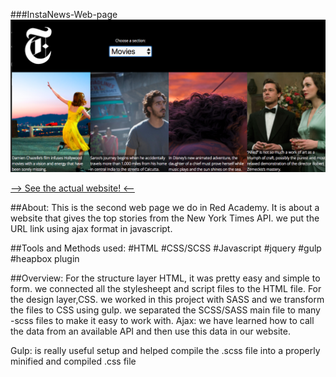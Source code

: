 
###InstaNews-Web-page
![Insta news website screenshot](./assets/images/ScreenShot.png)

[--> See the actual website! <--](https://haninmustafa.github.io/InstaNews-Web-page/)

##About:
This is the second web page we do in Red Academy. It is about a website that gives the top stories from the New York Times API. we put the URL link using ajax format in javascript.

##Tools and Methods used:
#HTML
#CSS/SCSS
#Javascript
#jquery
#gulp
#heapbox plugin

##Overview:
For the structure layer HTML, it was pretty easy and simple to form. we connected all the stylesheept and script files to the HTML file.
For the design layer,CSS. we worked in this project with SASS and we transform the files to CSS using gulp. we separated the SCSS/SASS main file to many -scss files to make it easy to work with.
Ajax: we have learned how to call the data from an available API and then use this data in our website.

Gulp: is really useful setup and helped compile the .scss file into a properly minified and compiled .css file
